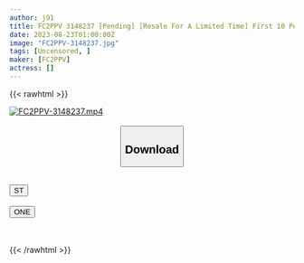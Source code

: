 ```yaml
---
author: j91
title: FC2PPV 3148237 [Pending] [Resale For A Limited Time] First 10 People 30000 → 20000 [First Facial] 18 Years Old Innocent F Cup Beauty ** Mika-Chan! First Mass Squirting After Developing A Young Body! Pies In Uniform, I Shot A Lot Of Facials For The First Time In My Life In A School Swimsuit
date: 2023-08-23T01:00:00Z
image: "FC2PPV-3148237.jpg"
tags: [Uncensored, ]
maker: [FC2PPV]
actress: []
---
```



{{< rawhtml >}}

<div class="video" data-videoid="49DjkjVe2qfKPya">
    <a href="javascript:;">
        <img src="https://my.j91.asia/posts/FC2PPV-3148237/FC2PPV-3148237.jpg" width="WIDTH" height="HEIGHT" alt="FC2PPV-3148237.mp4" loading="lazy">
    </a>
</div>

<script type="text/javascript" src="https://j91.asia/asset/on-demand-st.js"></script>

<br>
  <link rel="stylesheet" href="https://j91.asia/asset/bs5.css">
  
  <center>
  <button class="btn btn-primary" type="button" data-bs-toggle="collapse" data-bs-target=".multi-collapse" aria-expanded="false" aria-controls="multiCollapseExample1 multiCollapseExample2"><h2>Download</h2></button></center>
</p>
<div class="row">
  <div class="col">
    <div class="collapse multi-collapse" id="multiCollapseExample1">
      <div class="card card-body">
	      	      <br>
<div class="buttons">  
<a href="https://streamtape.to/v/49DjkjVe2qfKPya"><button class="btn-hover color-3"><i class="fa fa-download"></i> ST</button></a></div>
    </div>
  </div>
</div>
  <div class="col">
    <div class="collapse multi-collapse" id="multiCollapseExample2">
      <div class="card card-body">
	      <br>
<div class="buttons">
    <a href="https://oneupload.to/qydhv343n0ko"><button class="btn-hover color-9"><i class="fa fa-download"></i> ONE</button></a></div>
<br><br>
      </div>
    </div>
  </div>
</div>

{{< /rawhtml >}}